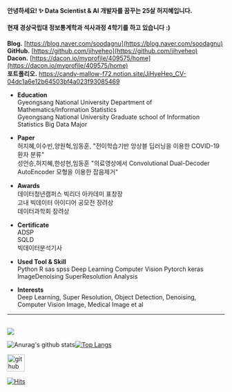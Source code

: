#### 안녕하세요! ✨ Data Scientist & AI 개발자를 꿈꾸는 25살 허지혜입니다.
#### 현재 경상국립대 정보통계학과 석사과정 4학기를 하고 있습니다 :)
**Blog.** [https://blog.naver.com/soodagnu](https://blog.naver.com/soodagnu)<br>
**GitHub.** [https://github.com/jihyeheo](https://github.com/jihyeheo)<br>
**Dacon.** [https://dacon.io/myprofile/409575/home](https://dacon.io/myprofile/409575/home)<br>
**포트폴리오.** https://candy-mallow-f72.notion.site/JiHyeHeo_CV-04dc1a6e12b64503bf4a023f93085469

- **Education** <br>
Gyeongsang National University Department of Mathematics/Information Statistics<br>
Gyeongsang National University Graduate school of Information Statistics Big Data Major

- **Paper** <br>
허지혜,이수빈,양원혁,임동훈, "전이학습기반 앙상블 딥러닝을 이용한 COVID-19 환자 분류" <br>
성언승,허지혜,한성현,임동훈 "의료영상에서 Convolutional Dual-Decoder AutoEncoder 모형을 이용한 잡음제거"

- **Awards**<br>
데이터청년캠퍼스 빅리더 아카데미 표창장<br>
고내 빅데이터 아이디어 공모전 장려상<br>
데이터과학회 장려상<br>

- **Certificate**<br>
ADSP<br>
SQLD<br>
빅데이터분석기사<br>

- **Used Tool & Skill**<br>
Python R sas spss Deep Learning Computer Vision Pytorch keras ImageDenoising SuperResolution Analysis

- **Interests**<br>
Deep Learning, Super Resolution, Object Detection, Denoising, Computer Vision
Image, Medical Image et al 

<hr>
<br>
<img src="http://mazandi.herokuapp.com/api?handle=hu6122&theme=warm"/>

![Anurag's github stats](https://github-readme-stats.vercel.app/api?username=jihyeheo&show_icons=true&theme=radical)[![Top Langs](https://github-readme-stats.vercel.app/api/top-langs/?username=jihyeheo&layout=compact&theme=dracula)](https://github.com/jihyeheo)

[<img src='https://cdn.jsdelivr.net/npm/simple-icons@3.0.1/icons/github.svg' alt='github' height='40'>](https://github.com/jihyeheo)  

[![Hits](https://hits.seeyoufarm.com/api/count/incr/badge.svg?url=https%3A%2F%2Fgithub.com%2Fjihyeheo&count_bg=%2379C83D&title_bg=%23555555&icon=&icon_color=%23E7E7E7&title=hits&edge_flat=false)](https://hits.seeyoufarm.com)

